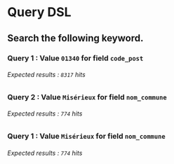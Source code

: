 # Query DSL

## Search the following keyword.

### Query 1 : Value `01340` for field `code_post`

###### Expected results : `8317` hits

### Query 2 : Value `Misérieux` for field `nom_commune`

###### Expected results : `774` hits

### Query 1 : Value `Misérieux` for field `nom_commune`

###### Expected results : `774` hits
